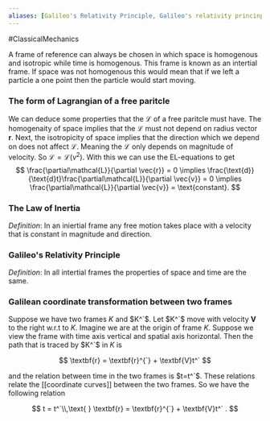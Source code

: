 ```yaml
---
aliases: [Galileo's Relativity Principle, Galileo's relativity princinple, properties of Lagrangian of free particle, law of inertia]
---
```

#ClassicalMechanics


A frame of reference can always be chosen in which space is homogenous and isotropic while time is homogenous. This frame is known as an intertial frame.  If space was not homogenous this would mean that if we left a particle a one point then the particle would start moving. 

### The form of Lagrangian of a free paritcle

We can deduce some properties that the $\mathcal{L}$ of a free paritcle must have. The homogenaity of space implies that the $\mathcal{L}$ must not depend on radius vector $\textbf{r}$. Next, the isotropicity of space implies that the direction which we depend on does not affect $\mathcal{L}$. Meaning the $\mathcal{L}$ only depends on magnitude of velocity. So $\mathcal{L} = \mathcal{L}(v^2)$. With this we can use the EL-equations to get 
$$
\frac{\partial\mathcal{L}}{\partial \vec{r}} = 0 \implies \frac{\text{d}}{\text{d}t}\frac{\partial\mathcal{L}}{\partial \vec{v}} = 0 \implies \frac{\partial\mathcal{L}}{\partial \vec{v}} = \text{constant}.
$$

### The Law of Inertia
*Definition*: In an iniertial frame any free motion takes place with a velocity that is constant in magnitude and direction.

### Galileo's Relativity Principle
*Definition*: In all intertial frames the properties of space and time are the same.

### Galilean coordinate transformation between two frames

Suppose we have two frames $K$ and $K^`$. Let $K^`$ move with velocity $\textbf{V}$ to the right w.r.t to $K$. Imagine we are at the origin of frame $K$. Suppose we view the frame with time axis vertical and spatial axis horizontal. Then the path that is traced by $K^`$ in $K$ is 

$$
\textbf{r} = \textbf{r}^{`} + \textbf{V}t^` 
$$

and the relation between time in the two frames is $t=t^`$. These relations relate the [[coordinate curves]] between the two frames. So we have the following relation 

$$
t = t^`\\,\text{      
}
\textbf{r} = \textbf{r}^{`} + \textbf{V}t^` .
$$

